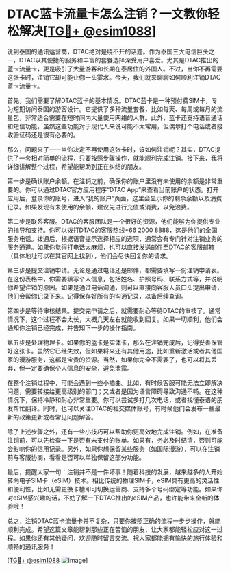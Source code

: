 # DTAC蓝卡流量卡怎么注销？一文教你轻松解决[[TG💪+ @esim1088](https://t.me/s/esim1088)]

说到泰国的通讯运营商，DTAC绝对是绕不开的话题。作为泰国三大电信巨头之一，DTAC以其便捷的服务和丰富的套餐选择深受用户喜爱。尤其是DTAC推出的蓝卡流量卡，更是吸引了大量游客和长期在泰居住的外国人。不过，当你不再需要这张卡时，注销它却可能让你一头雾水。今天，我们就来聊聊如何顺利注销DTAC蓝卡流量卡。

首先，我们需要了解DTAC蓝卡的基本情况。DTAC蓝卡是一种预付费SIM卡，专为短期访问泰国的游客设计。它提供了多种流量套餐，比如每天、每周或每月的流量包，非常适合需要在短时间内大量使用网络的人群。此外，蓝卡还支持语音通话和短信功能，虽然这些功能对于现代人来说可能不太常用，但偶尔打个电话或者接收验证码还是很有必要的。

那么，问题来了——当你决定不再使用这张卡时，该如何注销呢？其实，DTAC提供了一套相对简单的流程，只要按照步骤操作，就能顺利完成注销。接下来，我将详细讲解整个过程，希望能帮助到正在纠结的朋友。

第一步是确认账户余额。在注销之前，确保你的账户里没有未使用的余额是非常重要的。你可以通过DTAC官方应用程序“DTAC App”来查看当前账户的状态。打开应用后，登录你的账号，进入“我的账户”页面，这里会显示你的剩余余额以及消费记录。如果发现有未使用的余额，建议先进行充值或消费，以免浪费。

第二步是联系客服。DTAC的客服团队是一个很好的资源，他们能够为你提供专业的指导和支持。你可以拨打DTAC的客服热线+66 2000 8888，这是他们的全国服务电话。拨通后，根据语音提示选择相应的选项，通常会有专门针对注销业务的服务通道。如果你觉得打电话太麻烦，也可以直接发送邮件至DTAC的客服邮箱（具体地址可以在其官网上找到），他们会尽快回复你的请求。

第三步是提交注销申请。无论是通过电话还是邮件，都需要填写一份注销申请表。在这份表格中，你需要填写个人信息，包括姓名、护照号码、联系方式等，并说明你希望注销的原因。如果是通过电话沟通，则可以直接向客服人员口头提出申请，他们会帮你记录下来。记得保存好所有的沟通记录，以备后续查询。

第四步是等待审核结果。提交完申请之后，就需要耐心等待DTAC的审核了。通常情况下，这个过程不会太长，大概几天左右就能收到回复。如果一切顺利，他们会通知你注销已经完成，并告知下一步的操作指南。

第五步是处理物理卡。如果你的蓝卡是实体卡，那么在注销完成后，记得妥善保管好这张卡。虽然它已经失效，但如果将来还有其他用途，比如重新激活或者其他国家的漫游服务，这都是宝贵的资源。当然，如果你完全不需要了，也可以将其丢弃，但一定要确保个人信息的安全，避免泄露。

在整个注销过程中，可能会遇到一些小插曲。比如，有时候客服可能无法立即解决问题，需要转接给更高级别的部门；又或者是因为语言障碍导致沟通不畅。在这种情况下，保持冷静和耐心非常重要。你可以尝试多打几次电话，或者找懂泰语的朋友帮忙翻译。同时，也可以关注DTAC的社交媒体账号，有时候他们会发布一些最新的政策更新或者常见问题解答。

除了上述步骤之外，还有一些小技巧可以帮助你更高效地完成注销。例如，在准备注销前，可以先检查一下是否有未支付的账单。如果有，务必及时结清，否则可能会影响你的信用记录。另外，如果你想保留某些服务（如国际漫游），可以在注销前与客服协商，看看是否可以单独保留这部分功能。

最后，提醒大家一句：注销并不是一件坏事！随着科技的发展，越来越多的人开始转向电子SIM卡（eSIM）技术。相比传统的物理SIM卡，eSIM具有更高的灵活性和便利性，比如无需更换卡槽即可切换运营商、支持多个号码绑定等功能。如果你对eSIM感兴趣的话，不妨了解一下DTAC推出的eSIM产品，也许能带来全新的体验哦！

总之，注销DTAC蓝卡流量卡并不复杂，只要你按照正确的流程一步步操作，就能顺利完成。希望这篇文章能帮到那些正在苦恼的朋友，让大家都能轻松应对这一过程。如果你还有其他疑问，欢迎随时留言交流。祝大家都能拥有愉快的旅行体验和顺畅的通讯服务！

[[TG💪+ @esim1088](https://t.me/s/esim1088) ![Image](https://i.postimg.cc/4NQfJmqS/Snipaste-2025-05-13-00-14-12.png)]